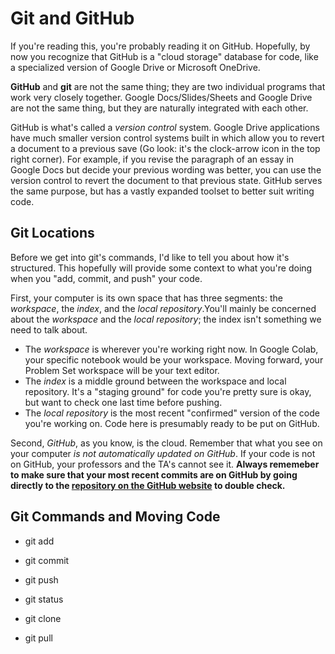 # Git and GitHub

If you're reading this, you're probably reading it on GitHub. Hopefully, by now you recognize that GitHub is a "cloud storage" database for code, like a specialized version of Google Drive or Microsoft OneDrive.

**GitHub** and **git** are not the same thing; they are two individual programs that work very closely together. Google Docs/Slides/Sheets and Google Drive are not the same thing, but they are naturally integrated with each other.

GitHub is what's called a *version control* system. Google Drive applications have much smaller version control systems built in which allow you to revert a document to a previous save (Go look: it's the clock-arrow icon in the top right corner). For example, if you revise the paragraph of an essay in Google Docs but decide your previous wording was better, you can use the version control to revert the document to that previous state. GitHub serves the same purpose, but has a vastly expanded toolset to better suit writing code.

## Git Locations

Before we get into git's commands, I'd like to tell you about how it's structured. This hopefully will provide some context to what you're doing when you "add, commit, and push" your code.

First, your computer is its own space that has three segments: the *workspace*, the *index*, and the *local repository*.You'll mainly be concerned about the *workspace* and the *local repository*; the index isn't something we need to talk about.

* The *workspace* is wherever you're working right now. In Google Colab, your specific notebook would be your workspace. Moving forward, your Problem Set workspace will be your text editor.
* The *index* is a middle ground between the workspace and local repository. It's a "staging ground" for code you're pretty sure is okay, but want to check one last time before pushing.
* The *local repository* is the most recent "confirmed" version of the code you're working on. Code here is presumably ready to be put on GitHub.

Second, *GitHub*, as you know, is the cloud. Remember that what you see on your computer *is not automatically updated on GitHub*. If your code is not on GitHub, your professors and the TA's cannot see it. **Always rememeber to make sure that your most recent commits are on GitHub by going directly to the [repository on the GitHub website](https://github.com/) to double check.**

## Git Commands and Moving Code

* git add
* git commit
* git push

* git status

* git clone
* git pull
